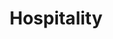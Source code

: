 ---
layout: classification
title: Hospitality
image: /img/bg-img/c1.jpg
bg_img: /img/bg-img/bg3.jpg
tags:
  - abc
  - cde
  - xyz
description:
  Sed elementum lacus a risus luctus suscipit. Aenean sollicitudin sapien neque, in fermentum lorem dignissim a. Nullam eu mattis quam. Donec porttitor nunc a diam molestie blandit. Maecenas quis ultrices ex. Interdum et malesuada fames ac ante ipsum primis in faucibus. Nullam eget vehicula lorem, vitae porta nisi. Ut vel quam erat. Ut vitae erat tincidunt, tristique mi ac, pharetra dolor. In et suscipit ex. Pellentesque aliquet velit tortor, eget placerat mi scelerisque a. Aliquam eu dui efficitur purus posuere viverra. Proin ut elit mollis, euismod diam et, fermentum enim.
mentors:
  - name: XYD
    company: XYZ
    img: /img/bg-img/t1.png
  - name: ABC
    company: XYZ
    img: /img/bg-img/t2.png
  - name: ABC
    company: XYZ
    img: /img/bg-img/t3.png
  - name: ABC
    company: XYZ
    img: /img/bg-img/t4.png
  - name: ABC
    company: XYZ
    img: /img/bg-img/t1.png
classification_partners:
  - name: Mark of excellance
    img: /img/bg-img/ritheme_rotary.png
  - name: Mark of excellance
    img: /img/bg-img/rotary.png
  - name: Mark of excellance
    img: /img/bg-img/rotaract.png
  - name: Mark of excellance
    img: /img/bg-img/rotaract3190.png
featured: false
---